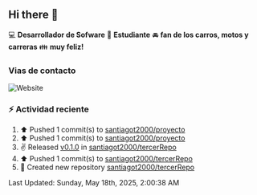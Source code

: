 ## Hi there 👋

:computer: **Desarrollador de Sofware**
:pencil: **Estudiante**
:oncoming_automobile: **fan de los carros, motos y carreras**
:family: **muy feliz!**

### Vias de contacto
![Website](https://img.shields.io/website?url=https%3A%2F%2Fgithub.com%2Fsantiagot2000)

### :zap: Actividad reciente
<!--RECENT_ACTIVITY:start-->
1. ⬆️ Pushed 1 commit(s) to [santiagot2000/proyecto](https://github.com/santiagot2000/proyecto)<br>
2. ⬆️ Pushed 1 commit(s) to [santiagot2000/proyecto](https://github.com/santiagot2000/proyecto)<br>
3. ✌️ Released [v0.1.0](https://github.com/santiagot2000/tercerRepo/releases/tag/v0.1.0) in [santiagot2000/tercerRepo](https://github.com/santiagot2000/tercerRepo)<br>
4. ⬆️ Pushed 1 commit(s) to [santiagot2000/tercerRepo](https://github.com/santiagot2000/tercerRepo)<br>
5. 📔 Created new repository [santiagot2000/tercerRepo](https://github.com/santiagot2000/tercerRepo)<br>
<!--RECENT_ACTIVITY:end-->
<!--RECENT_ACTIVITY:last_update-->
Last Updated: Sunday, May 18th, 2025, 2:00:38 AM
<!--RECENT_ACTIVITY:last_update_end-->
